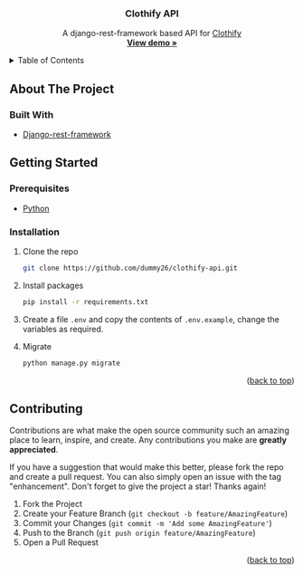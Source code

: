 <a name="readme-top"></a>


<!-- PROJECT LOGO -->
<!-- <br /> -->
<div align="center">
  <!-- <a href="https://github.com/dummy26/clothify-drf">
    <img src="images/logo.png" alt="Logo" width="80" height="80">
  </a> -->

<h3 align="center">Clothify API</h3>

  <p align="center">
    A django-rest-framework based API for <a href="https://github.com/dummy26/clothify-react"> Clothify </a>
    <br />
    <a href="https://clothify-drf-api.herokuapp.com/api/clothes"><strong>View demo »</strong></a>
</div>


<!-- TABLE OF CONTENTS -->
<details>
  <summary>Table of Contents</summary>
  <ol>
    <li>
      <a href="#about-the-project">About The Project</a>
      <ul>
        <li><a href="#built-with">Built With</a></li>
      </ul>
    </li>
    <li>
      <a href="#getting-started">Getting Started</a>
      <ul>
        <li><a href="#prerequisites">Prerequisites</a></li>
        <li><a href="#installation">Installation</a></li>
      </ul>
    </li>
    <li><a href="#usage">Usage</a></li>
    <li><a href="#roadmap">Roadmap</a></li>
    <li><a href="#contributing">Contributing</a></li>
    <!-- <li><a href="#license">License</a></li>
    <li><a href="#contact">Contact</a></li>
    <li><a href="#acknowledgments">Acknowledgments</a></li> -->
  </ol>
</details>



<!-- ABOUT THE PROJECT -->
## About The Project

<!-- [![Product Name Screen Shot][product-screenshot]](https://example.com) -->



### Built With

* [Django-rest-framework](https://www.django-rest-framework.org/)



<!-- GETTING STARTED -->
## Getting Started

### Prerequisites

- [Python](https://www.python.org/)

### Installation

1. Clone the repo
   ```sh
   git clone https://github.com/dummy26/clothify-api.git
   ```
2. Install packages
   ```sh
   pip install -r requirements.txt
   ```
3. Create a file `.env` and copy the contents of `.env.example`, change the variables as required.

4. Migrate
    ```sh
    python manage.py migrate
    ```

<p align="right">(<a href="#readme-top">back to top</a>)</p>



<!-- USAGE EXAMPLES -->
<!-- ## Usage

Use this space to show useful examples of how a project can be used. Additional screenshots, code examples and demos work well in this space. You may also link to more resources.

_For more examples, please refer to the [Documentation](https://example.com)_

<p align="right">(<a href="#readme-top">back to top</a>)</p> -->



<!-- CONTRIBUTING -->
## Contributing

Contributions are what make the open source community such an amazing place to learn, inspire, and create. Any contributions you make are **greatly appreciated**.

If you have a suggestion that would make this better, please fork the repo and create a pull request. You can also simply open an issue with the tag "enhancement".
Don't forget to give the project a star! Thanks again!

1. Fork the Project
2. Create your Feature Branch (`git checkout -b feature/AmazingFeature`)
3. Commit your Changes (`git commit -m 'Add some AmazingFeature'`)
4. Push to the Branch (`git push origin feature/AmazingFeature`)
5. Open a Pull Request

<p align="right">(<a href="#readme-top">back to top</a>)</p>



<!-- LICENSE -->
<!-- ## License

Distributed under the MIT License. See `LICENSE.txt` for more information. -->

<!-- <p align="right">(<a href="#readme-top">back to top</a>)</p> -->



<!-- MARKDOWN LINKS & IMAGES -->
<!-- https://www.markdownguide.org/basic-syntax/#reference-style-links -->
[contributors-shield]: https://img.shields.io/github/contributors/dummy26/clothify-drf.svg?style=for-the-badge
[contributors-url]: https://github.com/dummy26/clothify-drf/graphs/contributors
[forks-shield]: https://img.shields.io/github/forks/dummy26/clothify-drf.svg?style=for-the-badge
[forks-url]: https://github.com/dummy26/clothify-drf/network/members
[stars-shield]: https://img.shields.io/github/stars/dummy26/clothify-drf.svg?style=for-the-badge
[stars-url]: https://github.com/dummy26/clothify-drf/stargazers
[issues-shield]: https://img.shields.io/github/issues/dummy26/clothify-drf.svg?style=for-the-badge
[issues-url]: https://github.com/dummy26/clothify-drf/issues
[license-shield]: https://img.shields.io/github/license/dummy26/clothify-drf.svg?style=for-the-badge
[license-url]: https://github.com/dummy26/clothify-drf/blob/master/LICENSE.txt
[linkedin-shield]: https://img.shields.io/badge/-LinkedIn-black.svg?style=for-the-badge&logo=linkedin&colorB=555
[linkedin-url]: https://linkedin.com/in/linkedin_username
[product-screenshot]: images/screenshot.png
[Next.js]: https://img.shields.io/badge/next.js-000000?style=for-the-badge&logo=nextdotjs&logoColor=white
[Next-url]: https://nextjs.org/
[React.js]: https://img.shields.io/badge/React-20232A?style=for-the-badge&logo=react&logoColor=61DAFB
[React-url]: https://reactjs.org/
[Vue.js]: https://img.shields.io/badge/Vue.js-35495E?style=for-the-badge&logo=vuedotjs&logoColor=4FC08D
[Vue-url]: https://vuejs.org/
[Angular.io]: https://img.shields.io/badge/Angular-DD0031?style=for-the-badge&logo=angular&logoColor=white
[Angular-url]: https://angular.io/
[Svelte.dev]: https://img.shields.io/badge/Svelte-4A4A55?style=for-the-badge&logo=svelte&logoColor=FF3E00
[Svelte-url]: https://svelte.dev/
[Laravel.com]: https://img.shields.io/badge/Laravel-FF2D20?style=for-the-badge&logo=laravel&logoColor=white
[Laravel-url]: https://laravel.com
[Bootstrap.com]: https://img.shields.io/badge/Bootstrap-563D7C?style=for-the-badge&logo=bootstrap&logoColor=white
[Bootstrap-url]: https://getbootstrap.com
[JQuery.com]: https://img.shields.io/badge/jQuery-0769AD?style=for-the-badge&logo=jquery&logoColor=white
[JQuery-url]: https://jquery.com 